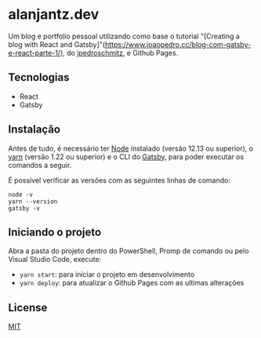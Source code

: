 # alanjantz.dev

Um blog e portfolio pessoal utilizando como base o tutorial "[Creating a blog with React and Gatsby]"(https://www.joaopedro.cc/blog-com-gatsby-e-react-parte-1/), do [jpedroschmitz](https://github.com/jpedroschmitz), e Github Pages.

## Tecnologias
- React
- Gatsby

## Instalação

Antes de tudo, é necessário ter [Node](https://nodejs.org/en/download/) instalado (versão 12.13 ou superior), o [yarn](https://classic.yarnpkg.com/en/docs/install/) (versão 1.22 ou superior) e o CLI do [Gatsby](https://www.gatsbyjs.com/docs/quick-start/), para poder executar os comandos a seguir.

É possível verificar as versões com as seguintes linhas de comando:
```
node -v
yarn --version
gatsby -v
```

## Iniciando o projeto
Abra a pasta do projeto dentro do PowerShell, Promp de comando ou pelo Visual Studio Code, execute:
- `yarn start`: para iniciar o projeto em desenvolvimento
- `yarn deploy`: para atualizar o Github Pages com as ultimas alterações

## License
[MIT](https://choosealicense.com/licenses/mit/)
